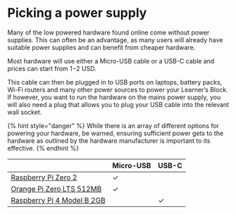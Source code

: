 # Picking a power supply

Many of the low powered hardware found online come without power supplies. This can often be an advantage, as many users will already have suitable power supplies and can benefit from cheaper hardware.&#x20;

Most hardware will use either a Micro-USB cable or a USB-C cable and prices can start from $1-$2 USD.&#x20;

This cable can then be plugged in to USB ports on laptops, battery packs, Wi-Fi routers and many other power sources to power your Learner’s Block. If however, you want to run the hardware on the mains power supply, you will also need a plug that allows you to plug your USB cable into the relevant wall socket.&#x20;

{% hint style="danger" %}
While there is an array of different options for powering your hardware, be warned, ensuring sufficient power gets to the hardware as outlined by the hardware manufacturer is important to its effective.&#x20;
{% endhint %}

|                                                                                            | Micro-USB | USB-C |
| ------------------------------------------------------------------------------------------ | --------- | ----- |
| [Raspberry Pi Zero 2](https://www.raspberrypi.com/products/raspberry-pi-zero-2-w/)         | ✓         |       |
| [Orange Pi Zero LTS 512MB](http://www.orangepi.org/orangepizerolts/)                       | ✓         |       |
| [Raspberry Pi 4 Model B 2GB](https://www.raspberrypi.org/products/raspberry-pi-4-model-b/) |           | ✓     |
